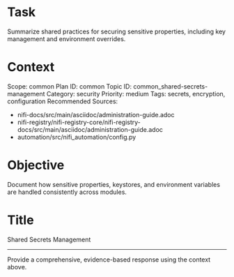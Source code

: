 # Task
Summarize shared practices for securing sensitive properties, including key management and environment overrides.

# Context
Scope: common
Plan ID: common
Topic ID: common_shared-secrets-management
Category: security
Priority: medium
Tags: secrets, encryption, configuration
Recommended Sources:
- nifi-docs/src/main/asciidoc/administration-guide.adoc
- nifi-registry/nifi-registry-core/nifi-registry-docs/src/main/asciidoc/administration-guide.adoc
- automation/src/nifi_automation/config.py

# Objective
Document how sensitive properties, keystores, and environment variables are handled consistently across modules.

# Title
Shared Secrets Management

---

Provide a comprehensive, evidence-based response using the context above.
